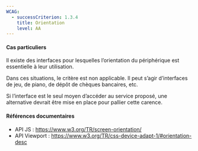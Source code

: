 ```yaml
---
WCAG:
  - successCriterion: 1.3.4
    title: Orientation
    level: AA
---
```


#### Cas particuliers

Il existe des interfaces pour lesquelles l’orientation du périphérique est essentielle à leur utilisation.

Dans ces situations, le critère est non applicable. Il peut s’agir d’interfaces de jeu, de piano, de dépôt de chèques bancaires, etc.

Si l’interface est le seul moyen d’accéder au service proposé, une alternative devrait être mise en place pour pallier cette carence.

#### Références documentaires

- API JS : https://www.w3.org/TR/screen-orientation/
- API Viewport : https://www.w3.org/TR/css-device-adapt-1/#orientation-desc

